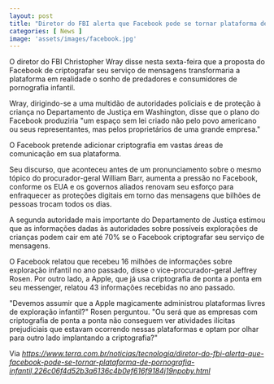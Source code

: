 ```yaml
---
layout: post
title: "Diretor do FBI alerta que Facebook pode se tornar plataforma de pornografia infantil"
categories: [ News ]
image: 'assets/images/facebook.jpg'
---
```


O diretor do FBI Christopher Wray disse nesta sexta-feira que a proposta do Facebook de criptografar seu serviço de mensagens transformaria a plataforma em realidade o sonho de predadores e consumidores de pornografia infantil.

 Wray, dirigindo-se a uma multidão de autoridades policiais e de proteção à criança no Departamento de Justiça em Washington, disse que o plano do Facebook produziria "um espaço sem lei criado não pelo povo americano ou seus representantes, mas pelos proprietários de uma grande empresa."

O Facebook pretende adicionar criptografia em vastas áreas de comunicação em sua plataforma.

Seu discurso, que aconteceu antes de um pronunciamento sobre o mesmo tópico do procurador-geral William Barr, aumenta a pressão no Facebook, conforme os EUA e os governos aliados renovam seu esforço para enfraquecer as proteções digitais em torno das mensagens que bilhões de pessoas trocam todos os dias.

<script async src="https://pagead2.googlesyndication.com/pagead/js/adsbygoogle.js"></script>
<!-- Informat -->
<ins class="adsbygoogle"
     style="display:block"
     data-ad-client="ca-pub-2838251107855362"
     data-ad-slot="2327980059"
     data-ad-format="auto"
     data-full-width-responsive="true"></ins>
<script>
(adsbygoogle = window.adsbygoogle || []).push({});
</script>

A segunda autoridade mais importante do Departamento de Justiça estimou que as informações dadas às autoridades sobre possíveis explorações de crianças podem cair em até 70% se o Facebook criptografar seu serviço de mensagens.

O Facebook relatou que recebeu 16 milhões de informações sobre exploração infantil no ano passado, disse o vice-procurador-geral Jeffrey Rosen. Por outro lado, a Apple, que já usa criptografia de ponta a ponta em seu messenger, relatou 43 informações recebidas no ano passado.

"Devemos assumir que a Apple magicamente administrou plataformas livres de exploração infantil?" Rosen perguntou. "Ou será que as empresas com criptografia de ponta a ponta não conseguem ver atividades ilícitas prejudiciais que estavam ocorrendo nessas plataformas e optam por olhar para outro lado implantando a criptografia?"

Via *https://www.terra.com.br/noticias/tecnologia/diretor-do-fbi-alerta-que-facebook-pode-se-tornar-plataforma-de-pornografia-infantil,226c06f4d52b3a6136c4b0ef616f9184j19npoby.html*
<div id="46254-28"><script src="//ads.themoneytizer.com/s/gen.js?type=28"></script><script src="//ads.themoneytizer.com/s/requestform.js?siteId=46254&formatId=28"></script></div>
